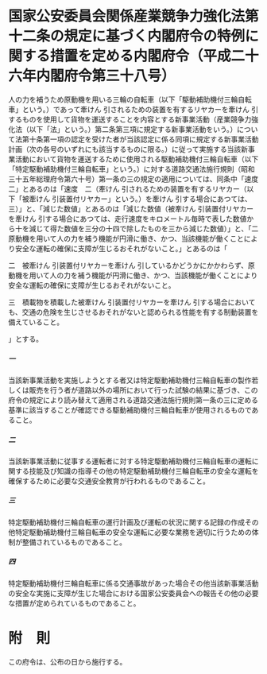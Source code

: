 # 国家公安委員会関係産業競争力強化法第十二条の規定に基づく内閣府令の特例に関する措置を定める内閣府令（平成二十六年内閣府令第三十八号）
人の力を補うため原動機を用いる三輪の自転車（以下「駆動補助機付三輪自転車」という。）であって牽けん
引されるための装置を有するリヤカーを牽けん
引するものを使用して貨物を運送することを内容とする新事業活動（産業競争力強化法（以下「法」という。）第二条第三項に規定する新事業活動をいう。）について法第十条第一項の認定を受けた者が当該認定に係る同項に規定する新事業活動計画（次の各号のいずれにも該当するものに限る。）に従って実施する当該新事業活動において貨物を運送するために使用される駆動補助機付三輪自転車（以下「特定駆動補助機付三輪自転車」という。）に対する道路交通法施行規則（昭和三十五年総理府令第六十号）第一条の三の規定の適用については、同条中「速度　二」とあるのは「速度　二（牽けん
引されるための装置を有するリヤカー（以下「被牽けん
引装置付リヤカー」という。）を牽けん
引する場合にあつては、三）」と、「減じた数値」とあるのは「減じた数値（被牽けん
引装置付リヤカーを牽けん
引する場合にあつては、走行速度をキロメートル毎時で表した数値から十を減じて得た数値を三分の十四で除したものを三から減じた数値）」と、「二　原動機を用いて人の力を補う機能が円滑に働き、かつ、当該機能が働くことにより安全な運転の確保に支障が生じるおそれがないこと。」とあるのは「


二　被牽けん
引装置付リヤカーを牽けん
引しているかどうかにかかわらず、原動機を用いて人の力を補う機能が円滑に働き、かつ、当該機能が働くことにより安全な運転の確保に支障が生じるおそれがないこと。




三　積載物を積載した被牽けん
引装置付リヤカーを牽けん
引する場合においても、交通の危険を生じさせるおそれがないと認められる性能を有する制動装置を備えていること。


」とする。
##### 一
当該新事業活動を実施しようとする者又は特定駆動補助機付三輪自転車の製作若しくは販売を行う者が道路以外の場所において行った試験の結果に基づき、この府令の規定により読み替えて適用される道路交通法施行規則第一条の三に定める基準に該当することが確認できる駆動補助機付三輪自転車が使用されるものであること。
##### 二
当該新事業活動に従事する運転者に対する特定駆動補助機付三輪自転車の運転に関する技能及び知識の指導その他の特定駆動補助機付三輪自転車の安全な運転を確保するために必要な交通安全教育が行われるものであること。
##### 三
特定駆動補助機付三輪自転車の運行計画及び運転の状況に関する記録の作成その他特定駆動補助機付三輪自転車の安全な運転に必要な業務を適切に行うための体制が整備されているものであること。
##### 四
特定駆動補助機付三輪自転車に係る交通事故があった場合その他当該新事業活動の安全な実施に支障が生じた場合における国家公安委員会への報告その他の必要な措置が定められているものであること。
# 附　則
この府令は、公布の日から施行する。
